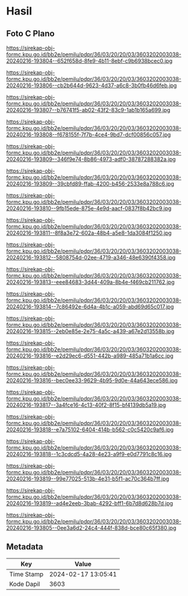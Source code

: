 # Hasil

## Foto C Plano

https://sirekap-obj-formc.kpu.go.id/bb2e/pemilu/pdpr/36/03/20/20/03/3603202003038-20240216-193804--652f658d-8fe9-4b11-8ebf-c9b6938bcec0.jpg

https://sirekap-obj-formc.kpu.go.id/bb2e/pemilu/pdpr/36/03/20/20/03/3603202003038-20240216-193806--cb2b644d-9623-4d37-a6c8-3b0fb46d6feb.jpg

https://sirekap-obj-formc.kpu.go.id/bb2e/pemilu/pdpr/36/03/20/20/03/3603202003038-20240216-193807--b76741f5-ab02-43f2-83c9-1ab1b165a699.jpg

https://sirekap-obj-formc.kpu.go.id/bb2e/pemilu/pdpr/36/03/20/20/03/3603202003038-20240216-193808--f678155f-7f7b-4ce4-9bd7-dcf00856c057.jpg

https://sirekap-obj-formc.kpu.go.id/bb2e/pemilu/pdpr/36/03/20/20/03/3603202003038-20240216-193809--346f9e74-8b86-4973-adf0-38787288382a.jpg

https://sirekap-obj-formc.kpu.go.id/bb2e/pemilu/pdpr/36/03/20/20/03/3603202003038-20240216-193809--39cbfd89-ffab-4200-b456-2533e8a788c6.jpg

https://sirekap-obj-formc.kpu.go.id/bb2e/pemilu/pdpr/36/03/20/20/03/3603202003038-20240216-193810--9fb15ede-875e-4e9d-aacf-0837f8b42bc9.jpg

https://sirekap-obj-formc.kpu.go.id/bb2e/pemilu/pdpr/36/03/20/20/03/3603202003038-20240216-193811--8f8a3e72-602a-48b4-a5e8-1da3084f1250.jpg

https://sirekap-obj-formc.kpu.go.id/bb2e/pemilu/pdpr/36/03/20/20/03/3603202003038-20240216-193812--5808754d-02ee-4719-a346-48e6390f4358.jpg

https://sirekap-obj-formc.kpu.go.id/bb2e/pemilu/pdpr/36/03/20/20/03/3603202003038-20240216-193813--eee84683-3d44-409a-8b4e-f469cb211762.jpg

https://sirekap-obj-formc.kpu.go.id/bb2e/pemilu/pdpr/36/03/20/20/03/3603202003038-20240216-193814--7c86492e-6d4a-4b1c-a059-abd69d65c017.jpg

https://sirekap-obj-formc.kpu.go.id/bb2e/pemilu/pdpr/36/03/20/20/03/3603202003038-20240216-193815--2eb0e85e-2e75-4a5c-a439-a67e2d13558b.jpg

https://sirekap-obj-formc.kpu.go.id/bb2e/pemilu/pdpr/36/03/20/20/03/3603202003038-20240216-193816--e2d29ec6-d551-442b-a989-485a71b1a6cc.jpg

https://sirekap-obj-formc.kpu.go.id/bb2e/pemilu/pdpr/36/03/20/20/03/3603202003038-20240216-193816--bec0ee33-9629-4b95-9d0e-44a643ece586.jpg

https://sirekap-obj-formc.kpu.go.id/bb2e/pemilu/pdpr/36/03/20/20/03/3603202003038-20240216-193817--3a4fce16-4c13-40f2-8f15-bf4139db5a19.jpg

https://sirekap-obj-formc.kpu.go.id/bb2e/pemilu/pdpr/36/03/20/20/03/3603202003038-20240216-193818--e7a75102-6404-414b-b562-c0c5420c9af6.jpg

https://sirekap-obj-formc.kpu.go.id/bb2e/pemilu/pdpr/36/03/20/20/03/3603202003038-20240216-193818--1c3cdcd5-4a28-4e23-a9f9-e0d7791c8c16.jpg

https://sirekap-obj-formc.kpu.go.id/bb2e/pemilu/pdpr/36/03/20/20/03/3603202003038-20240216-193819--99e77025-513b-4e31-b5f1-ac70c364b7ff.jpg

https://sirekap-obj-formc.kpu.go.id/bb2e/pemilu/pdpr/36/03/20/20/03/3603202003038-20240216-193819--ad4e2eeb-3bab-4292-bff1-6b7d8d628b7d.jpg

https://sirekap-obj-formc.kpu.go.id/bb2e/pemilu/pdpr/36/03/20/20/03/3603202003038-20240216-193805--0ee3a6d2-24c4-444f-838d-bce80c65f380.jpg


## Metadata

| Key        | Value               |
| ---------- | ------------------- |
| Time Stamp | 2024-02-17 13:05:41 |
| Kode Dapil | 3603                |




